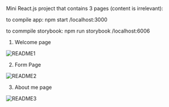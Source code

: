 Mini React.js project that contains 3 pages (content is irrelevant):

to compile app: npm start
/localhost:3000

to commpile storybook: npm run storybook
/localhost:6006

1. Welcome page
   
![README1](https://github.com/arjelena97/my-app/assets/67201346/770ccfeb-98e5-4c2b-a04a-c37373e852c3)

2. Form Page
   
![README2](https://github.com/arjelena97/my-app/assets/67201346/8bb5fb5f-7ba7-4750-a5ba-a8ec989704f2)

3. About me page
   
![README3](https://github.com/arjelena97/my-app/assets/67201346/a3a0f7fd-bf7e-4882-a8da-239de9ef242a)

